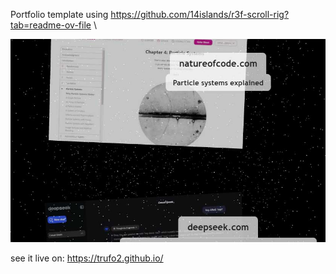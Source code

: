 Portfolio template using https://github.com/14islands/r3f-scroll-rig?tab=readme-ov-file \

![screenshot](screenshot.jpg)

see it live on: https://trufo2.github.io/